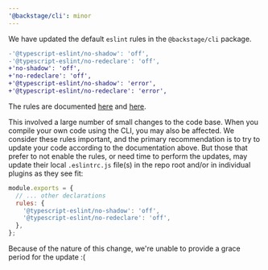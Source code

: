 ```yaml
---
'@backstage/cli': minor
---
```


We have updated the default `eslint` rules in the `@backstage/cli` package.

```diff
-'@typescript-eslint/no-shadow': 'off',
-'@typescript-eslint/no-redeclare': 'off',
+'no-shadow': 'off',
+'no-redeclare': 'off',
+'@typescript-eslint/no-shadow': 'error',
+'@typescript-eslint/no-redeclare': 'error',
```

The rules are documented [here](https://eslint.org/docs/rules/no-shadow) and [here](https://eslint.org/docs/rules/no-redeclare).

This involved a large number of small changes to the code base. When you compile your own code using the CLI, you may also be
affected. We consider these rules important, and the primary recommendation is to try to update your code according to the
documentation above. But those that prefer to not enable the rules, or need time to perform the updates, may update their
local `.eslintrc.js` file(s) in the repo root and/or in individual plugins as they see fit:

```js
module.exports = {
  // ... other declarations
  rules: {
    '@typescript-eslint/no-shadow': 'off',
    '@typescript-eslint/no-redeclare': 'off',
  },
};
```

Because of the nature of this change, we're unable to provide a grace period for the update :(
